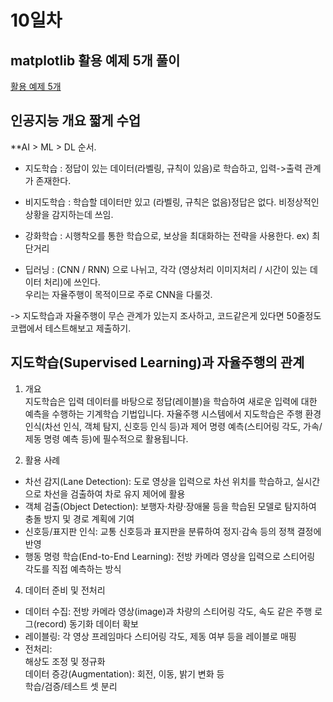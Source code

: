 # 10일차
## matplotlib 활용 예제 5개 풀이
[활용 예제 5개](https://github.com/audalsgh/20250704/blob/main/0704_python_matplotlib_%ED%95%A8%EC%88%98%EC%98%88%EC%A0%9C5%EA%B0%9C.ipynb)

## 인공지능 개요 짧게 수업
**AI > ML > DL 순서.
- 지도학습 : 정답이 있는 데이터(라벨링, 규칙이 있음)로 학습하고, 입력->출력 관계가 존재한다.
- 비지도학습 : 학습할 데이터만 있고 (라벨링, 규칙은 없음)정답은 없다. 비정상적인 상황을 감지하는데 쓰임.
- 강화학습 : 시행착오를 통한 학습으로, 보상을 최대화하는 전략을 사용한다. ex) 최단거리

- 딥러닝 : (CNN / RNN) 으로 나뉘고, 각각 (영상처리 이미지처리 / 시간이 있는 데이터 처리)에 쓰인다. <br>
우리는 자율주행이 목적이므로 주로 CNN을 다룰것.

-> 지도학습과 자율주행이 무슨 관계가 있는지 조사하고, 코드같은게 있다면 50줄정도 코랩에서 테스트해보고 제출하기.

## 지도학습(Supervised Learning)과 자율주행의 관계

1. 개요<br>
지도학습은 입력 데이터를 바탕으로 정답(레이블)을 학습하여 새로운 입력에 대한 예측을 수행하는 기계학습 기법입니다. 자율주행 시스템에서 지도학습은 주행 환경 인식(차선 인식, 객체 탐지, 신호등 인식 등)과 제어 명령 예측(스티어링 각도, 가속/제동 명령 예측 등)에 필수적으로 활용됩니다.

3. 활용 사례<br>
- 차선 감지(Lane Detection): 도로 영상을 입력으로 차선 위치를 학습하고, 실시간으로 차선을 검출하여 차로 유지 제어에 활용
- 객체 검출(Object Detection): 보행자·차량·장애물 등을 학습된 모델로 탐지하여 충돌 방지 및 경로 계획에 기여
- 신호등/표지판 인식: 교통 신호등과 표지판을 분류하여 정지·감속 등의 정책 결정에 반영
- 행동 명령 학습(End-to-End Learning): 전방 카메라 영상을 입력으로 스티어링 각도를 직접 예측하는 방식

4. 데이터 준비 및 전처리<br>
- 데이터 수집: 전방 카메라 영상(image)과 차량의 스티어링 각도, 속도 같은 주행 로그(record) 동기화 데이터 확보
- 레이블링: 각 영상 프레임마다 스티어링 각도, 제동 여부 등을 레이블로 매핑
- 전처리:<br>
해상도 조정 및 정규화<br>
데이터 증강(Augmentation): 회전, 이동, 밝기 변화 등<br>
학습/검증/테스트 셋 분리
